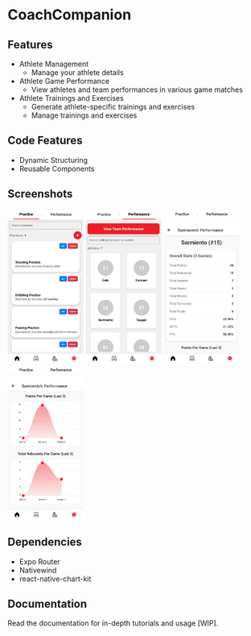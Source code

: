 # CoachCompanion

## Features
- Athlete Management
  - Manage your athlete details
- Athlete Game Performance
  - View athletes and team performances in various game matches
- Athlete Trainings and Exercises
  - Generate athlete-specific trainings and exercises
  - Manage trainings and exercises
 
## Code Features
- Dynamic Structuring
- Reusable Components

## Screenshots
<div>
  <img src="https://github.com/kentlance/CoachCompanion-Mobile/blob/master/assets/images/practices.png" width="30%" alt="Practice Screenshot">
  <img src="https://github.com/kentlance/CoachCompanion-Mobile/blob/master/assets/images/athletes.png" width="30%" alt="Athletes Screenshot">
  <img src="https://github.com/kentlance/CoachCompanion-Mobile/blob/master/assets/images/athlete_performance_overall.png" width="30%" alt="Athletes Performance Overall">
  <img src="https://github.com/kentlance/CoachCompanion-Mobile/blob/master/assets/images/athlete_performance_graphs.png" width="30%" alt="Athletes Performance Graph">
</div>

## Dependencies
- Expo Router
- Nativewind
- react-native-chart-kit

## Documentation
Read the documentation for in-depth tutorials and usage [WIP].
